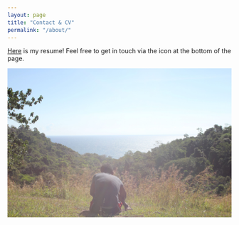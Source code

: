 ```yaml
---
layout: page
title: "Contact & CV"
permalink: "/about/"
---
```

[Here](assets/Academic-CV.pdf) is my resume! Feel free to get in touch via the icon at the bottom of the page.

![Costa Rica](assets/images/Homepage.jpg)
